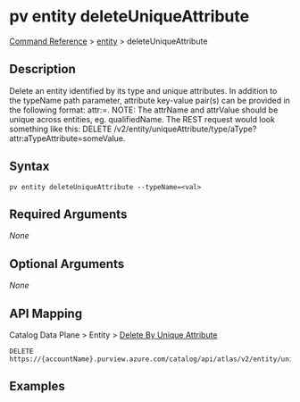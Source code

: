 # pv entity deleteUniqueAttribute
[Command Reference](../../../README.md#command-reference) > [entity](./main.md) > deleteUniqueAttribute

## Description
Delete an entity identified by its type and unique attributes. In addition to the typeName path parameter, attribute key-value pair(s) can be provided in the following format: attr:<attrName>=<attrValue>. NOTE: The attrName and attrValue should be unique across entities, eg. qualifiedName. The REST request would look something like this: DELETE /v2/entity/uniqueAttribute/type/aType?attr:aTypeAttribute=someValue.

## Syntax
```
pv entity deleteUniqueAttribute --typeName=<val>
```

## Required Arguments
*None*

## Optional Arguments
*None*

## API Mapping
Catalog Data Plane > Entity > [Delete By Unique Attribute](https://docs.microsoft.com/en-us/rest/api/purview/catalogdataplane/entity/delete-by-unique-attribute)
```
DELETE https://{accountName}.purview.azure.com/catalog/api/atlas/v2/entity/uniqueAttribute/type/{typeName}
```

## Examples
```powershell

```
